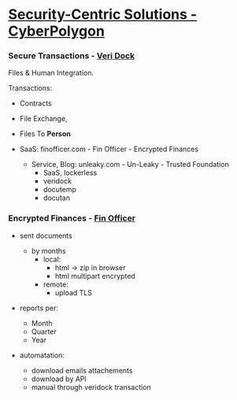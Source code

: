 # [Security-Centric Solutions - CyberPolygon](SECURITY.md)





### Secure Transactions - [Veri Dock](http://wwwveridock.com)
Files & Human Integration.

Transactions:
+ Contracts
+ File Exchange,
+ Files To **Person**

+ SaaS: finofficer.com - Fin Officer - Encrypted Finances
  + Service, Blog: unleaky.com - Un-Leaky - Trusted Foundation
    + SaaS, lockerless
    + veridock
    + docutemp
    + docutan



### Encrypted Finances - [Fin Officer](http://www.finofficer.com)

+ sent documents
  + by months
    + local:
      + html -> zip in browser
      + html multipart encrypted
    + remote:
      + upload TLS
+ reports per:
  + Month
  + Quarter
  + Year

+ automatation:
  + download emails attachements
  + download by API 
  + manual through veridock transaction
  
